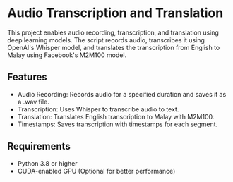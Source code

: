 # Audio Transcription and Translation
This project enables audio recording, transcription, and translation using deep learning models. The script records audio, transcribes it using OpenAI's Whisper model, and translates the transcription from English to Malay using Facebook's M2M100 model.

## Features
- Audio Recording: Records audio for a specified duration and saves it as a .wav file.
- Transcription: Uses Whisper to transcribe audio to text.
- Translation: Translates English transcription to Malay with M2M100.
- Timestamps: Saves transcription with timestamps for each segment.
## Requirements
- Python 3.8 or higher
- CUDA-enabled GPU (Optional for better performance)
